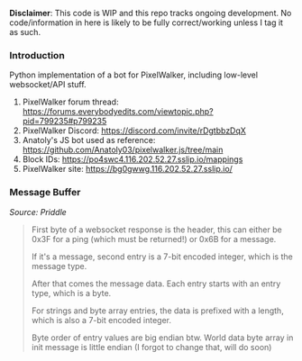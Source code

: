 **Disclaimer**: This code is WIP and this repo tracks ongoing development. No code/information in here is likely to be fully correct/working unless I tag it as such.

### Introduction
Python implementation of a bot for PixelWalker, including low-level websocket/API stuff.

1. PixelWalker forum thread: https://forums.everybodyedits.com/viewtopic.php?pid=799235#p799235
2. PixelWalker Discord: https://discord.com/invite/rDgtbbzDqX
3. Anatoly's JS bot used as reference: https://github.com/Anatoly03/pixelwalker.js/tree/main
4. Block IDs: https://po4swc4.116.202.52.27.sslip.io/mappings
5. PixelWalker site: https://bg0gwwg.116.202.52.27.sslip.io/

### Message Buffer
*Source: Priddle*
> First byte of a websocket response is the header, this can either be 0x3F for a ping (which must be returned!) or 0x6B for a message.
>
>If it's a message, second entry is a 7-bit encoded integer, which is the message type.
>
>After that comes the message data. Each entry starts with an entry type, which is a byte.
>
>For strings and byte array entries, the data is prefixed with a length, which is also a 7-bit encoded integer.
>
>Byte order of entry values are big endian btw. World data byte array in init message is little endian (I forgot to change that, will do soon) 
